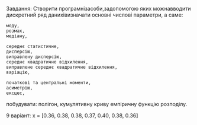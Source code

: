 Завдання:  Створити  програмнізасоби,задопомогою  яких  можнавводити дискретний  ряд  данихівизначати  основні  числові  параметри,  а  саме:  
    
    моду, 
    розмах,
    медіану,
    
    середнє статистичне,
    дисперсію,
    виправлену дисперсію,
    середнє квадратичне відхилення,
    виправлене середнє квадратичне відхилення, 
    варіацію,
    
    початкові та центральні моменти, 
    асиметрію, 
    ексцес,    
    
побудувати:
    полігон, 
    кумулятивну криву 
    емпіричну функцію розподілу.

9 варіант:
x = [0.36, 0.38, 0.38, 0.37, 0.40, 0.38, 0.36]
